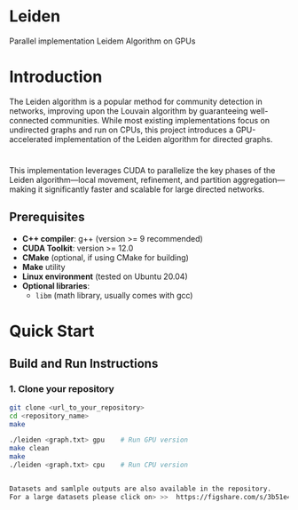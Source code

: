 # Leiden
Parallel implementation Leidem Algorithm on GPUs

# **Introduction**
The Leiden algorithm is a popular method for community detection in networks, improving upon the Louvain algorithm by guaranteeing well-connected communities. While most existing implementations focus on undirected graphs and run on CPUs, this project introduces a GPU-accelerated implementation of the Leiden algorithm for directed graphs.
#
This implementation leverages CUDA to parallelize the key phases of the Leiden algorithm—local movement, refinement, and partition aggregation—making it significantly faster and scalable for large directed networks.

## Prerequisites
- **C++ compiler**: g++ (version >= 9 recommended)
- **CUDA Toolkit**: version >= 12.0
- **CMake** (optional, if using CMake for building)
- **Make** utility
- **Linux environment** (tested on Ubuntu 20.04)
- **Optional libraries**:
  - `libm` (math library, usually comes with gcc)

# Quick Start
## Build and Run Instructions

### 1. Clone your repository
```bash
git clone <url_to_your_repository>
cd <repository_name>
make

./leiden <graph.txt> gpu    # Run GPU version
make clean
make
./leiden <graph.txt> cpu    # Run CPU version


Datasets and samlple outputs are also available in the repository.
For a large datasets please click on> >>  https://figshare.com/s/3b51e463a56e2a374bdf





